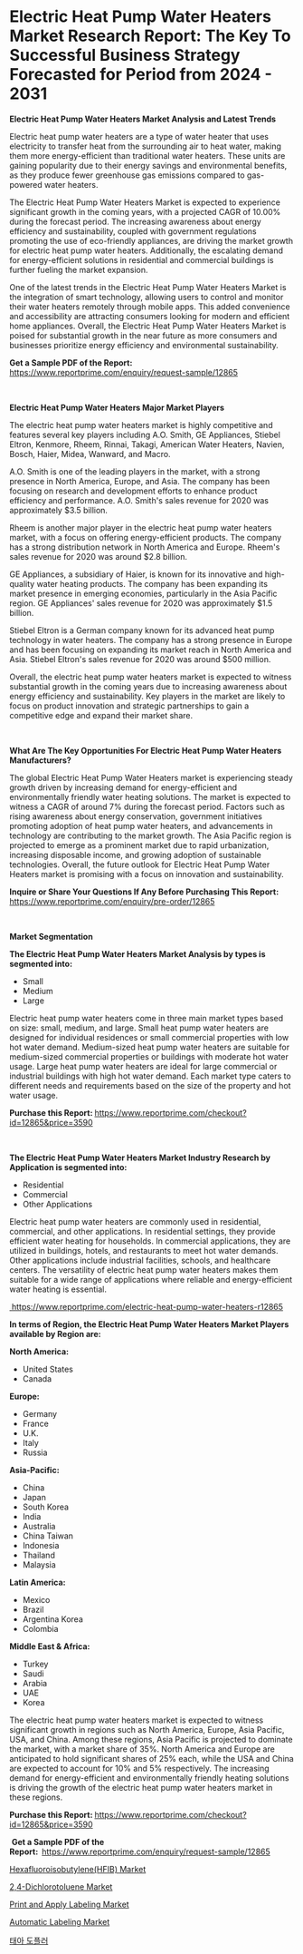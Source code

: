 <p><h1>Electric Heat Pump Water Heaters Market Research Report: The Key To Successful Business Strategy Forecasted for Period from 2024 - 2031</h1></p><p><strong>Electric Heat Pump Water Heaters Market Analysis and Latest Trends</strong></p>
<p><p>Electric heat pump water heaters are a type of water heater that uses electricity to transfer heat from the surrounding air to heat water, making them more energy-efficient than traditional water heaters. These units are gaining popularity due to their energy savings and environmental benefits, as they produce fewer greenhouse gas emissions compared to gas-powered water heaters.</p><p>The Electric Heat Pump Water Heaters Market is expected to experience significant growth in the coming years, with a projected CAGR of 10.00% during the forecast period. The increasing awareness about energy efficiency and sustainability, coupled with government regulations promoting the use of eco-friendly appliances, are driving the market growth for electric heat pump water heaters. Additionally, the escalating demand for energy-efficient solutions in residential and commercial buildings is further fueling the market expansion.</p><p>One of the latest trends in the Electric Heat Pump Water Heaters Market is the integration of smart technology, allowing users to control and monitor their water heaters remotely through mobile apps. This added convenience and accessibility are attracting consumers looking for modern and efficient home appliances. Overall, the Electric Heat Pump Water Heaters Market is poised for substantial growth in the near future as more consumers and businesses prioritize energy efficiency and environmental sustainability.</p></p>
<p><strong>Get a Sample PDF of the Report:&nbsp;</strong> <a href="https://www.reportprime.com/enquiry/request-sample/12865">https://www.reportprime.com/enquiry/request-sample/12865</a></p>
<p>&nbsp;</p>
<p><strong>Electric Heat Pump Water Heaters Major Market Players</strong></p>
<p><p>The electric heat pump water heaters market is highly competitive and features several key players including A.O. Smith, GE Appliances, Stiebel Eltron, Kenmore, Rheem, Rinnai, Takagi, American Water Heaters, Navien, Bosch, Haier, Midea, Wanward, and Macro.</p><p>A.O. Smith is one of the leading players in the market, with a strong presence in North America, Europe, and Asia. The company has been focusing on research and development efforts to enhance product efficiency and performance. A.O. Smith's sales revenue for 2020 was approximately $3.5 billion.</p><p>Rheem is another major player in the electric heat pump water heaters market, with a focus on offering energy-efficient products. The company has a strong distribution network in North America and Europe. Rheem's sales revenue for 2020 was around $2.8 billion.</p><p>GE Appliances, a subsidiary of Haier, is known for its innovative and high-quality water heating products. The company has been expanding its market presence in emerging economies, particularly in the Asia Pacific region. GE Appliances' sales revenue for 2020 was approximately $1.5 billion.</p><p>Stiebel Eltron is a German company known for its advanced heat pump technology in water heaters. The company has a strong presence in Europe and has been focusing on expanding its market reach in North America and Asia. Stiebel Eltron's sales revenue for 2020 was around $500 million.</p><p>Overall, the electric heat pump water heaters market is expected to witness substantial growth in the coming years due to increasing awareness about energy efficiency and sustainability. Key players in the market are likely to focus on product innovation and strategic partnerships to gain a competitive edge and expand their market share.</p></p>
<p>&nbsp;</p>
<p><strong>What Are The Key Opportunities For Electric Heat Pump Water Heaters Manufacturers?</strong></p>
<p><p>The global Electric Heat Pump Water Heaters market is experiencing steady growth driven by increasing demand for energy-efficient and environmentally friendly water heating solutions. The market is expected to witness a CAGR of around 7% during the forecast period. Factors such as rising awareness about energy conservation, government initiatives promoting adoption of heat pump water heaters, and advancements in technology are contributing to the market growth. The Asia Pacific region is projected to emerge as a prominent market due to rapid urbanization, increasing disposable income, and growing adoption of sustainable technologies. Overall, the future outlook for Electric Heat Pump Water Heaters market is promising with a focus on innovation and sustainability.</p></p>
<p><strong>Inquire or Share Your Questions If Any Before Purchasing This Report:</strong> <a href="https://www.reportprime.com/enquiry/pre-order/12865">https://www.reportprime.com/enquiry/pre-order/12865</a></p>
<p>&nbsp;</p>
<p><strong>Market Segmentation</strong></p>
<p><strong>The Electric Heat Pump Water Heaters Market Analysis by types is segmented into:</strong></p>
<p><ul><li>Small</li><li>Medium</li><li>Large</li></ul></p>
<p><p>Electric heat pump water heaters come in three main market types based on size: small, medium, and large. Small heat pump water heaters are designed for individual residences or small commercial properties with low hot water demand. Medium-sized heat pump water heaters are suitable for medium-sized commercial properties or buildings with moderate hot water usage. Large heat pump water heaters are ideal for large commercial or industrial buildings with high hot water demand. Each market type caters to different needs and requirements based on the size of the property and hot water usage.</p></p>
<p><strong>Purchase this Report:&nbsp;</strong><a href="https://www.reportprime.com/checkout?id=12865&price=3590">https://www.reportprime.com/checkout?id=12865&price=3590</a></p>
<p>&nbsp;</p>
<p><strong>The Electric Heat Pump Water Heaters Market Industry Research by Application is segmented into:</strong></p>
<p><ul><li>Residential</li><li>Commercial</li><li>Other Applications</li></ul></p>
<p><p>Electric heat pump water heaters are commonly used in residential, commercial, and other applications. In residential settings, they provide efficient water heating for households. In commercial applications, they are utilized in buildings, hotels, and restaurants to meet hot water demands. Other applications include industrial facilities, schools, and healthcare centers. The versatility of electric heat pump water heaters makes them suitable for a wide range of applications where reliable and energy-efficient water heating is essential.</p></p>
<p><a href="https://www.reportprime.com/electric-heat-pump-water-heaters-r12865">&nbsp;https://www.reportprime.com/electric-heat-pump-water-heaters-r12865</a></p>
<p><strong>In terms of Region, the Electric Heat Pump Water Heaters Market Players available by Region are:</strong></p>
<p>
    <p> <strong> North America: </strong>
        <ul>
            <li>United States</li>
            <li>Canada</li>
        </ul>
        </p> 
    <p> <strong> Europe: </strong>
        <ul>
            <li>Germany</li>
            <li>France</li>
            <li>U.K.</li>
            <li>Italy</li>
            <li>Russia</li>
        </ul>
        </p> 
    <p> <strong> Asia-Pacific: </strong>
        <ul>
            <li>China</li>
            <li>Japan</li>
            <li>South Korea</li>
            <li>India</li>
            <li>Australia</li>
            <li>China Taiwan</li>
            <li>Indonesia</li>
            <li>Thailand</li>
            <li>Malaysia</li>
        </ul>
        </p> 
    <p> <strong> Latin America: </strong>
        <ul>
            <li>Mexico</li>
            <li>Brazil</li>
            <li>Argentina Korea</li>
            <li>Colombia</li>
        </ul>
        </p> 
    <p> <strong> Middle East & Africa: </strong>
        <ul>
            <li>Turkey</li>
            <li>Saudi</li>
            <li>Arabia</li>
            <li>UAE</li>
            <li>Korea</li>
        </ul>
    </p>
    </p>
<p><p>The electric heat pump water heaters market is expected to witness significant growth in regions such as North America, Europe, Asia Pacific, USA, and China. Among these regions, Asia Pacific is projected to dominate the market, with a market share of 35%. North America and Europe are anticipated to hold significant shares of 25% each, while the USA and China are expected to account for 10% and 5% respectively. The increasing demand for energy-efficient and environmentally friendly heating solutions is driving the growth of the electric heat pump water heaters market in these regions.</p></p>
<p><strong>Purchase this Report: </strong><a href="https://www.reportprime.com/checkout?id=12865&price=3590">https://www.reportprime.com/checkout?id=12865&price=3590</a></p>
<p>&nbsp;<strong>Get a Sample PDF of the Report:&nbsp;&nbsp;</strong><a href="https://www.reportprime.com/enquiry/request-sample/12865">https://www.reportprime.com/enquiry/request-sample/12865</a></p>
<p><strong></strong></p>
<p><p><a href="https://medium.com/@jordymiller63/global-hexafluoroisobutylene-hfib-market-size-share-analysis-by-product-type-by-application-3c5bea0c8423">Hexafluoroisobutylene(HFIB) Market</a></p><p><a href="https://medium.com/@williambatz1907/2-4-dichlorotoluene-market-research-report-includes-analysis-on-market-size-share-and-growth-rate-baf94e9a1fb5">2,4-Dichlorotoluene Market</a></p><p><a href="https://github.com/jodemen/Market-Research-Report-List-3/blob/main/print-and-apply-labeling-market.md">Print and Apply Labeling Market</a></p><p><a href="https://github.com/marloy8/Market-Research-Report-List-5/blob/main/automatic-labeling-market.md">Automatic Labeling Market</a></p><p><a href="https://github.com/AnthonyWratten/Market-Research-Report-List-1/blob/main/414613562545.md">태아 도플러</a></p></p>